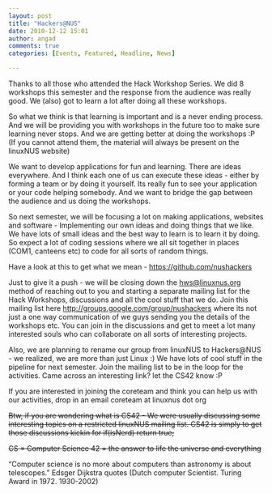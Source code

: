 ```yaml
---
layout: post
title: "Hackers@NUS"
date: 2010-12-12 15:01
author: angad
comments: true
categories: [Events, Featured, Headline, News]

---
```

Thanks to all those who attended the Hack Workshop Series. We did 8 workshops this semester and the response from the audience was really good. We (also) got to learn a lot after doing all these workshops.

So what we think is that learning is important and is a never ending process. And we will be providing you with workshops in the future too to make sure learning never stops. And we are getting better at doing the workshops :P (If you cannot attend them, the material will always be present on the linuxNUS website)

We want to develop applications for fun and learning. There are ideas everywhere. And I think each one of us can execute these ideas - either by forming a team or by doing it yourself. Its really fun to see your application or your code helping somebody. And we want to bridge the gap between the audience and us doing the workshops.

So next semester, we will be focusing a lot on making applications, websites and software - Implementing our own ideas and doing things that we like. We have lots of small ideas and the best way to learn is to learn it by doing. So expect a lot of coding sessions where we all sit together in places (COM1, canteens etc) to code for all sorts of random things.

Have a look at this to get what we mean - <a href="https://github.com/nushackers">https://github.com/nushackers</a>

Just to give it a push - we will be closing down the hws@linuxnus.org method of reaching out to you and starting a separate mailing list for the Hack Workshops, discussions and all the cool stuff that we do. Join this mailing list here <a href="http://groups.google.com/group/nushackers">http://groups.google.com/group/nushackers</a> where its not just a one way communication of we guys sending you the details of the workshops etc. You can join in the discussions and get to meet a lot many interested souls who can collaborate on all sorts of interesting projects.

Also, we are planning to rename our group from linuxNUS to Hackers@NUS - we realized, we are more than just Linux :) We have lots of cool stuff in the pipeline for next semester. Join the mailing list to be in the loop for the activities. Came across an interesting link? let the CS42 know :P

If you are interested in joining the coreteam and think you can help us with our activities, drop in an email coreteam at linuxnus dot org

<span style="text-decoration: line-through;">Btw, if you are wondering what is CS42 -
We were usually discussing some interesting topics on a restricted linuxNUS mailing list.
CS42 is simply to get those discussions kickin for if(isNerd) return true;</span>

<span style="text-decoration: line-through;">CS = Computer Science
42 = the answer to life the universe and everything</span>

“Computer science is no more about computers than astronomy is about telescopes.”
Edsger Dijkstra quotes (Dutch computer Scientist. Turing Award in 1972. 1930-2002)
